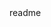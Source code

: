 <snippet>
  <content><![CDATA[
# ${1:Permablitz}
TODO: WordPress installation of the Permablitz website
]]></content>
  <tabTrigger>readme</tabTrigger>
</snippet>